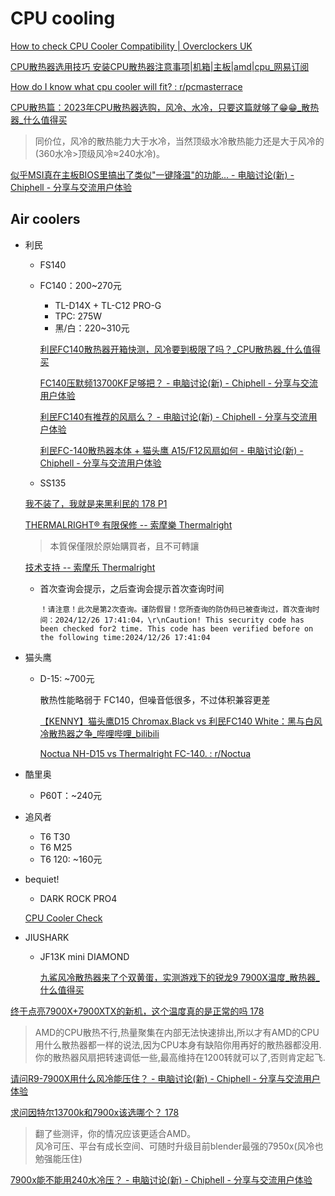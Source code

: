 # CPU cooling
[How to check CPU Cooler Compatibility | Overclockers UK](https://www.overclockers.co.uk/blog/how-to-check-cpu-cooler-compatibility/)

[CPU散热器选用技巧 安装CPU散热器注意事项|机箱|主板|amd|cpu\_网易订阅](https://www.163.com/dy/article/H1NA98EJ0552CT3Q.html)

[How do I know what cpu cooler will fit? : r/pcmasterrace](https://www.reddit.com/r/pcmasterrace/comments/gvdb2p/how_do_i_know_what_cpu_cooler_will_fit/)


[CPU散热篇：2023年CPU散热器选购，风冷、水冷，只要这篇就够了😁😁\_散热器\_什么值得买](https://post.smzdm.com/p/akk032gk/)
> 同价位，风冷的散热能力大于水冷，当然顶级水冷散热能力还是大于风冷的(360水冷>顶级风冷≈240水冷)。

[似乎MSI真在主板BIOS里搞出了类似"一键降温"的功能... - 电脑讨论(新) - Chiphell - 分享与交流用户体验](https://www.chiphell.com/forum.php?mod=viewthread&tid=2446910)

## Air coolers
- 利民
  - FS140
  - FC140：200~270元
    - TL-D14X + TL-C12 PRO-G
    - TPC: 275W
    - 黑/白：220~310元

    [利民FC140散热器开箱快测，风冷要到极限了吗？\_CPU散热器\_什么值得买](https://post.smzdm.com/p/ar66q9lw/)

    [FC140压默频13700KF足够把？ - 电脑讨论(新) - Chiphell - 分享与交流用户体验](https://www.chiphell.com/thread-2451803-1-1.html)

    [利民FC140有推荐的风扇么？ - 电脑讨论(新) - Chiphell - 分享与交流用户体验](https://www.chiphell.com/thread-2635469-1-1.html)

    [利民FC-140散热器本体 + 猫头鹰 A15/F12风扇如何 - 电脑讨论(新) - Chiphell - 分享与交流用户体验](https://www.chiphell.com/thread-2468399-1-1.html)
  - SS135

  [我不装了，我就是来黑利民的 178 P1](https://nga.178.com/read.php?tid=36267557)

  [THERMALRIGHT® 有限保修 -- 索摩樂 Thermalright](https://www.thermalright.com/tw/warranty/)
  > 本質保僅限於原始購買者，且不可轉讓

  [技术支持 -- 索摩乐 Thermalright](https://www.thermalright.com.cn/support/)
  - 首次查询会提示，之后查询会提示首次查询时间
    ```
    ！请注意！此次是第2次查询。谨防假冒！您所查询的防伪码已被查询过，首次查询时间：2024/12/26 17:41:04，\r\nCaution! This security code has been checked for2 time. This code has been verified before on the following time:2024/12/26 17:41:04
    ```

- 猫头鹰
  - D-15: ~700元

    散热性能略弱于 FC140，但噪音低很多，不过体积兼容更差

    [【KENNY】猫头鹰D15 Chromax.Black vs 利民FC140 White：黑与白风冷散热器之争\_哔哩哔哩\_bilibili](https://www.bilibili.com/video/BV1wy4y1V7Mj/)

    [Noctua NH-D15 vs Thermalright FC-140. : r/Noctua](https://www.reddit.com/r/Noctua/comments/11ozq2x/noctua_nhd15_vs_thermalright_fc140/)

- 酷里奥
  - P60T：~240元

- 追风者
  - T6 T30
  - T6 M25
  - T6 120: ~160元

- bequiet!
  - DARK ROCK PRO4

  [CPU Cooler Check](https://www.bequiet.com/en/cpucoolercheck)

- JIUSHARK
  - JF13K mini DIAMOND

    [九鯊风冷散热器来了个双黄蛋，实测游戏下的锐龙9 7900X温度\_散热器\_什么值得买](https://post.smzdm.com/p/admx5qwz/)

[终于点亮7900X+7900XTX的新机，这个温度真的是正常的吗 178](https://nga.178.com/read.php?tid=36627610&rand=738)
> AMD的CPU散热不行,热量聚集在内部无法快速排出,所以才有AMD的CPU用什么散热器都一样的说法,因为CPU本身有缺陷你用再好的散热器都没用.你的散热器风扇把转速调低一些,最高维持在1200转就可以了,否则肯定起飞.

[请问R9-7900X用什么风冷能压住？ - 电脑讨论(新) - Chiphell - 分享与交流用户体验](https://www.chiphell.com/thread-2478060-1-1.html)

[求问因特尔13700k和7900x该选哪个？ 178](https://nga.178.com/read.php?tid=38265558&rand=344)
> 翻了些测评，你的情况应该更适合AMD。  
> 风冷可压、平台有成长空间、可随时升级目前blender最强的7950x(风冷也勉强能压住)

[7900x能不能用240水冷压？ - 电脑讨论(新) - Chiphell - 分享与交流用户体验](https://www.chiphell.com/thread-2449850-1-1.html)